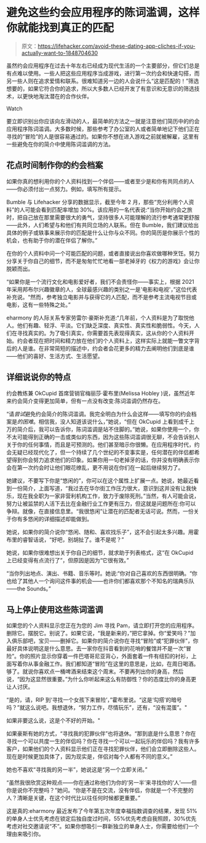 # 避免这些约会应用程序的陈词滥调，这样你就能找到真正的匹配

> 原文：<https://lifehacker.com/avoid-these-dating-app-cliches-if-you-actually-want-to-1848704630>

虽然约会应用程序在过去十年左右已经成为现代生活的一个主要部分，但它们总是有点难以使用。一些人把这些应用程序当成游戏，进行第一次约会和快速勾搭，而另一些人则在追求爱情和联系。很难知道另一边的人会说什么“这是匹配的！”筛选想要的，如果它符合你的追求，所以大多数人已经开发了有意识和无意识的筛选技术，以更快地淘汰潜在的合作伙伴。

Watch

要立即识别出你应该向左滑动的人，最简单的方法之一就是注意他们简历中的约会应用程序陈词滥调。大多数时候，那些参考了办公室的人或者简单地记下他们正在寻找的“冒险”的人是很容易通过的。如果你不想在进入游戏之前就被解雇，这里有一些避免在你的简介中使用陈词滥调的方法。

## **花点时间制作你的约会档案**

如果你真的想利用你的个人资料找到一个伴侣——或者至少是和你有共同点的人——你必须付出一点努力。例如，填写所有提示。

Bumble 与 Lifehacker 分享的数据显示，截至今年 2 月，那些“充分利用个人资料”的人可能会看到匹配率增加 30%。该应用的一名代表说:“当你开始约会之旅时，把自己放在那里需要很大的勇气，坚持很多人可能理解的流行参考通常更舒服——此外，人们希望与和他们有共同立场的人联系。但在 Bumble，我们建议给出具体的例子或轶事来展示你的匹配是什么让你与众不同。你的简历是你展示个性的机会，也有助于你的潜在伴侣了解你。”

在你的个人资料中问一个可能匹配的问题，或者直接说出你喜欢做哪种烹饪。努力分享关于你自己的细节，而不是匆匆忙忙地看一部老掉牙的《权力的游戏》会让你脱颖而出。

“如果你是一个流行文化和电影爱好者，我们不会责怪你——事实上，根据 2021 年采用邦布尔兴趣徽章的人，全球最感兴趣的类别之一是'电影和电视'，”这位代表补充说。“然而，参考独立电影并与获得它的人匹配，而不是参考主流电视节目或电影，这有一些特殊之处。”

eharmony 的人际关系专家劳雷尔·豪斯补充道:“几年前，个人资料是为了取悦他人。他们有趣、轻浮、平淡。它们缺乏深度、真实性、真实性和脆弱性。今天，人们在寻找真实的。为了吸引真实，你需要首先表现得真实，这从你的个人资料开始。约会者现在把时间和精力放在他们的个人资料上，这样实际上就能一瞥文字背后的人是谁。在非常简短的描述中，约会者会花更多的精力去阐明他们到底是谁——他们的喜好、生活方式、生活愿望。

## **详细说说你的特点**

约会教练兼 OkCupid 首席营销官梅丽莎·霍布里(Melissa Hobley )说，虽然近年来约会简介变得更加简单，但有一点没有改变:陈词滥调仍然存在。

“请*尝试*避免约会简介的陈词滥调。我完全明白为什么会这样——填写你的约会档案是*的困难*。相信我，没人知道该说什么，”她说，“但在 OkCupid 上看到成千上万的简介后，我可以告诉你，陈词滥调是站不住脚的。”她说，如果你使用一个，你不太可能得到正确的一击或类似的东西，因为这些陈词滥调很无聊，不会告诉别人关于你的任何事情，而且是可预测的。他们甚至暗示你很懒。在应用程序时代，约会无疑已经现代化了，但一个持续了几个世纪的不变事实是，任何潜在的伴侣都希望得到你会努力追求他们的印象。如果你用一句老掉牙的话，你并没有明确表示你会在第一次约会时让他们眼花缭乱，更不用说在你们在一起后继续努力了。

她建议，不要写下你是“悠闲的”，你可以在这个属性上扩展一点。她说，她最近看到一份简介，上面写道，“我过去在华尔街工作压力很大，意识到这并没有让我快乐，现在我全职为一家非营利机构工作，致力于废除死刑。”当然，有人可能会说，努力让被监禁的人活下去比在金融行业工作更有压力，但这就是问题所在:你可以争辩。就像，在直接信息里。“我很悠闲”让潜在的匹配者无话可说。然而，一份关于你有多悠闲的详细描述却能做到。

她说，如果你的简介说你“悠闲、随和、喜欢找乐子”，这不会引起太多兴趣。用霍布里的睿智话说，“好吧，别胡扯了。谁不是呢？”

她说，如果你很难想出关于你自己的细节，就求助于列表格式，这“在 OkCupid 上已经变得有点流行了”，但原因是因为“它很有效。”

“当你列出地点、演出、书籍、音乐等时。她说:“你对自己喜欢的东西很明确。“你也给了其他人一个询问这件事的机会——也许你们都喜欢那个不知名的瑞典乐队——the Sounds。”

## **马上停止使用这些陈词滥调**

如果您的个人资料显示您正在为您的 Jim 寻找 Pam，请立即打开您的应用程序。删除它。摆脱它。别说了。如果它说，“我是新来的，”把它拿掉。你“爱笑吗？”加入俱乐部吧，宝贝——删掉它。如果你的简介说你在寻找“冒险”或“犯罪伙伴”，你最好具体说明这是什么意思。去一家你在抖音看到的花哨的餐馆并不是一次“冒险”。你的照片显示你穿着一件巴塔哥尼亚背心，外面套着一件有纽扣的衬衫，上面写着你从事金融工作。我们都知道“冒险”在这里的意思是，比如，在周日喝酒。够了。就说你喜欢点一桶啤酒来结束这个周末。不要再列出你的身高，然后说，“因为这显然很重要。”为什么你听起来这么有防御性？你的态度比你的身高更让人讨厌。

“是的，请，RIP 到‘寻找一个女孩下来冒险’，”霍布里说。“这是‘勾搭’的暗号吗？”就这么说吧。我想退休，“努力工作，尽情玩乐”，还有，“没有混蛋”。"

如果非要这么说，这是个不好的开始。"

如果豪斯有她的方式，“寻找我的犯罪伙伴”也将退休。“那到底是什么意思？你在寻找一个可以共度一生的伴侣吗？你在寻找一个可以一起玩乐的伴侣吗？我有许多客户，如果他们的个人资料显示他们正在寻找犯罪伙伴，他们会立即删除这些人。现在是时候更加具体了，因为现实是，伴侣对每个人都有不同的意义。”

她也不喜欢“寻找我的另一半”，她说这是“另一个立即关闭。”

“虽然我很欣赏这种观点——你在通过称他们为你的‘另一半’来寻找你的‘人’——但你是说你不完整吗？”她问。“你是不是在交流，没有伴侣，你就是一个不完整的人？清晰是关键，在这个时代比以往任何时候都更重要。”

这是真的:eharmony 最近发布了今年第五次年度幸福指数调查的结果，发现 51%的单身人士优先考虑在锁定后独自度过时间，55%优先考虑自我照顾，30%优先考虑对社交邀请说“不”。如果你想吸引一群新独立的单身人士，你需要给他们一个理由来吸引你。